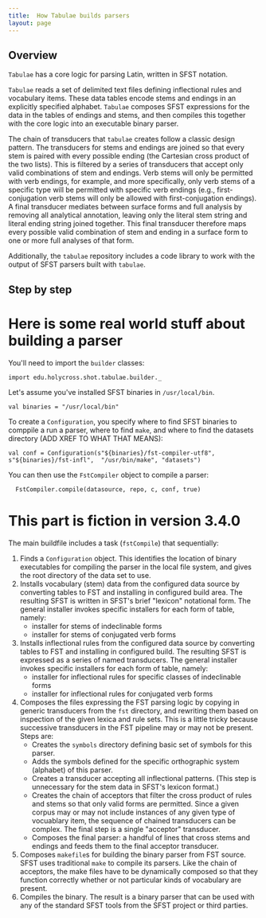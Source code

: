 ```yaml
---
title:  How Tabulae builds parsers
layout: page
---
```



## Overview

`Tabulae` has a core logic for parsing Latin, written in SFST notation.

`Tabulae` reads a set of delimited text files defining inflectional rules and vocabulary items.  These data tables encode stems and endings in an explicitly specified alphabet. `Tabulae` composes SFST expressions for the data in the tables of endings and stems, and then  compiles this together with the core logic into an executable binary parser.

The chain of transducers that `tabulae` creates follow a classic design pattern.  The transducers for stems and endings are joined so that every stem is paired with every possible ending (the Cartesian cross product of the two lists).  This is filtered by a series of transducers that accept only valid combinations of stem and endings.  Verb stems will only be permitted with verb endings, for example, and more specifically, only verb stems of a specific type will be permitted with specific verb endings (e.g., first-conjugation verb stems will only be allowed with first-conjugation endings).  A final transducer mediates between surface forms and full analysis by removing all analytical annotation, leaving only the literal stem string and literal ending string joined together.  This final transducer therefore maps every possible valid combination of stem and ending in a surface form to one or more full analyses of that form.

Additionally, the `tabulae` repository includes a code library to work with the output of SFST parsers built with `tabulae`.

## Step by step


# Here is some real world stuff about building a parser



You'll need to import the `builder` classes:

```tut
import edu.holycross.shot.tabulae.builder._
```


Let's assume you've installed SFST binaries in `/usr/local/bin`.

```tut:silent
val binaries = "/usr/local/bin"
```

To create a `Configuration`, you specify where to find SFST binaries to comppile a run a parser, where to find `make`, and where to find the datasets directory (ADD XREF TO WHAT THAT MEANS):

```tut:silent
val conf = Configuration(s"${binaries}/fst-compiler-utf8", s"${binaries}/fst-infl",  "/usr/bin/make", "datasets")
```

You can then use the `FstCompiler` object to compile a parser:


```tut:silent
  FstCompiler.compile(datasource, repo, c, conf, true)
```

# This part is fiction in version 3.4.0

The main buildfile includes a task (`fstCompile`) that sequentially:

1.  Finds a `Configuration` object.  This identifies the location of binary executables for compiling the parser in the local file system, and gives the root directory of the data set to use.
2.  Installs vocabulary (stem) data from  the configured data source by converting tables to FST and installing in configured build area.  The resulting SFST is written in SFST's brief "lexicon" notational form. The general installer invokes specific installers for each form of table, namely:
    -  installer for stems of indeclinable forms
    -  installer for stems of conjugated verb forms
3.  Installs inflectional rules from  the configured data source by converting tables to FST and installing in configured build. The resulting SFST is expressed as a series of named transducers.  The general installer invokes specific installers for each form of table, namely:
    -  installer for inflectional rules for specific classes of indeclinable forms
    -  installer for inflectional rules for conjugated verb forms
4.  Composes the files expressing the FST parsing logic by copying in generic transducers from the `fst` directory, and rewriting them based on inspection of the given lexica and rule sets.  This is a little tricky because successive transducers in the FST pipeline may or may not be present.  Steps are:
     - Creates the `symbols` directory defining basic set of symbols for this parser.
    -  Adds the symbols defined for the specific orthographic system (alphabet) of this parser.
    -  Creates a transducer accepting all inflectional patterns. (This step is unnecessary for the stem data in SFST's lexicon format.)
    -  Creates the chain of acceptors that filter the cross product of rules and stems so that only valid forms are permitted.  Since a given corpus may or may not include instances of any given type of vocuablary item, the sequence of chained transducers can be complex.  The final step is a single "acceptor" transducer.
    -  Composes the final parser: a handful of lines that cross stems and endings and feeds them to the final acceptor transducer.
5.  Composes `makefile`s for building the binary parser from FST source. SFST uses traditional `make` to compile its parsers.  Like the chain of acceptors, the make files have to be dynamically composed so that they function correctly whether or not particular kinds of vocabulary are present.
6.  Compiles the binary.  The result is a binary parser that can be used with any of the standard SFST tools from the SFST project or third parties.
